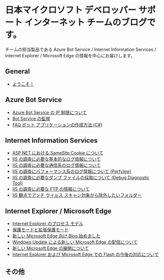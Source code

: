 # 日本マイクロソフト デベロッパー サポート インターネット チームのブログです。

チームの担当製品である Azure Bot Service / Internet Information Services / Internet Explorer / Microsoft Edge の情報を中心にお届けします。

## General
- [ようこそ！](./articles/general/welcome.md)

## Azure Bot Service
- [Azure Bot Service の IP 制限について](./articles/azure-bot-service/ip-limitation.md)
- [Bot Service の監視](./articles/azure-bot-service/bot-monitoring.md)
- [FAQ ボット アプリケーションの作成方法 (C#)](./articles/azure-bot-service/how-to-create-faq-bot.md)

## Internet Information Services
- [ASP.NET における SameSite Cookie について](./articles/web-apps/aspdotnet-samesitecookie.md)
- [IIS の調査に必要な基本的なログ情報について](./articles/web-apps/LogCollection1.md)
- [IIS の調査に必要な通信系のログ情報について](./articles/web-apps/LogCollection2.md)
- [IIS の調査にパフォーマンス系のログ情報について (Perfview)](./articles/web-apps/LogCollection3.md)
- [IIS の調査に必要なダンプ ファイルの採取について (Debug Diagnostic Tool)](./articles/web-apps/LogCollection4.md)
- [IIS の調査に必要な FTP の情報について](./articles/web-apps/LogCollection5.md)
- [IIS 観点でアンチ ウイルス スキャン対象から除外したいフォルダー](iis-exclude-antivirus-scanning.md)

## Internet Explorer / Microsoft Edge
- [Internet Explorer のプロセス モデル](./articles/internet-explorer-microsoft-edge/process-model.md)
- [保護モードと拡張保護モード](./articles/internet-explorer-microsoft-edge/protected-mode.md)
- [新しい Microsoft Edge 向け Blog 始めました](./articles/internet-explorer-microsoft-edge/new-microsoft-edge.md)
- [Windows Update による新しい Microsoft Edge の配信について](./articles/internet-explorer-microsoft-edge/New-Edge-via-WU.md)
- [新しい Microsoft Edge の展開について](./articles/internet-explorer-microsoft-edge/Deploy-Edge.md)
- [Internet Explorer および Microsoft Edge での Flash の今後の対応について](./articles/internet-explorer-microsoft-edge/flash.md)

## その他
<!--
- [その他]
-->
